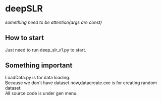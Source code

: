 # **deepSLR**

*something need to be attention(args are const)*

## **How to start**

Just need to run deep_slr_v1.py to start.

## **Something important**

LoadData.py is for data loading.</br>
Because we don't have dataset now,datacreate.exe is for creating random dataset.</br>
All source code is under gen menu.</br>